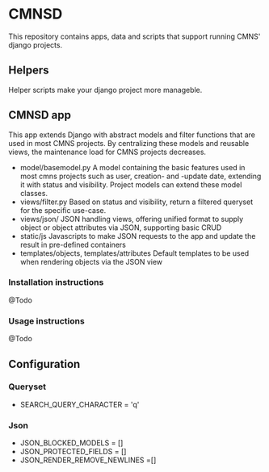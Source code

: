 # CMNSD

This repository contains apps, data and scripts that support running 
CMNS' django projects.

## Helpers
Helper scripts make your django project more manageble. 

## CMNSD app
This app extends Django with abstract models and filter functions that are used in most
CMNS projects. By centralizing these models and reusable views, the maintenance load for
CMNS projects decreases.
- model/basemodel.py
  A model containing the basic features used in most cmns projects such as user, creation-
  and -update date, extending it with status and visibility. Project models can extend these
  model classes.
- views/filter.py
  Based on status and visibility, return a filtered queryset for the specific use-case.
- views/json/
  JSON handling views, offering unified format to supply object or object attributes via JSON,
  supporting basic CRUD
- static/js
  Javascripts to make JSON requests to the app and update the result in pre-defined containers
- templates/objects, templates/attributes
  Default templates to be used when rendering objects via the JSON view


### Installation instructions
@Todo

### Usage instructions
@Todo

## Configuration
### Queryset
- SEARCH_QUERY_CHARACTER = 'q'
### Json
- JSON_BLOCKED_MODELS = []
- JSON_PROTECTED_FIELDS = []
- JSON_RENDER_REMOVE_NEWLINES =[]


